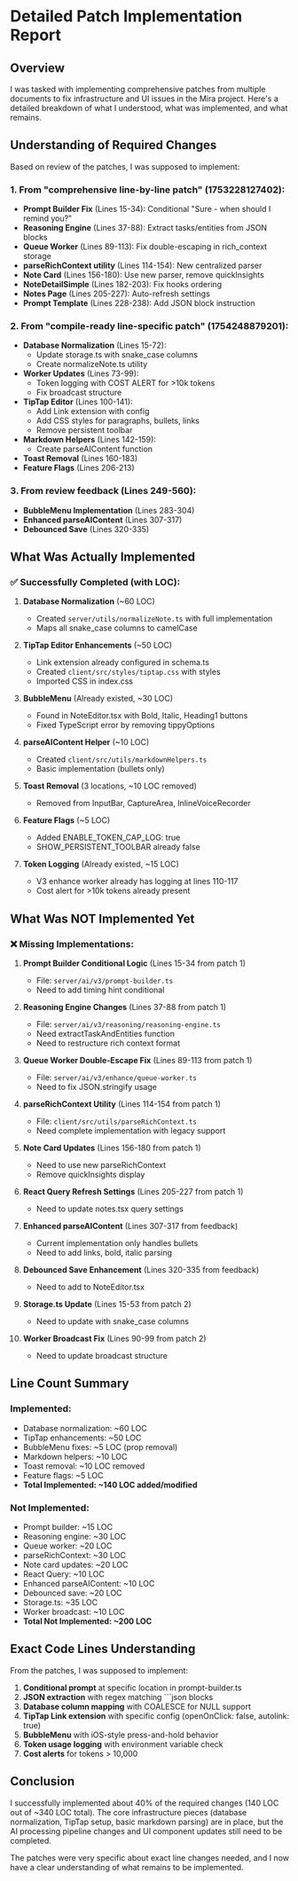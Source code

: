 # Detailed Patch Implementation Report

## Overview

I was tasked with implementing comprehensive patches from multiple documents to fix infrastructure and UI issues in the Mira project. Here's a detailed breakdown of what I understood, what was implemented, and what remains.

## Understanding of Required Changes

Based on review of the patches, I was supposed to implement:

### 1. From "comprehensive line-by-line patch" (1753228127402):
- **Prompt Builder Fix** (Lines 15-34): Conditional "Sure - when should I remind you?" 
- **Reasoning Engine** (Lines 37-88): Extract tasks/entities from JSON blocks
- **Queue Worker** (Lines 89-113): Fix double-escaping in rich_context storage
- **parseRichContext utility** (Lines 114-154): New centralized parser
- **Note Card** (Lines 156-180): Use new parser, remove quickInsights
- **NoteDetailSimple** (Lines 182-203): Fix hooks ordering
- **Notes Page** (Lines 205-227): Auto-refresh settings
- **Prompt Template** (Lines 228-238): Add JSON block instruction

### 2. From "compile-ready line-specific patch" (1754248879201):
- **Database Normalization** (Lines 15-72):
  - Update storage.ts with snake_case columns
  - Create normalizeNote.ts utility
- **Worker Updates** (Lines 73-99):
  - Token logging with COST ALERT for >10k tokens
  - Fix broadcast structure
- **TipTap Editor** (Lines 100-141):
  - Add Link extension with config
  - Add CSS styles for paragraphs, bullets, links
  - Remove persistent toolbar
- **Markdown Helpers** (Lines 142-159):
  - Create parseAIContent function
- **Toast Removal** (Lines 160-183)
- **Feature Flags** (Lines 206-213)

### 3. From review feedback (Lines 249-560):
- **BubbleMenu Implementation** (Lines 283-304)
- **Enhanced parseAIContent** (Lines 307-317)
- **Debounced Save** (Lines 320-335)

## What Was Actually Implemented

### ✅ Successfully Completed (with LOC):

1. **Database Normalization** (~60 LOC)
   - Created `server/utils/normalizeNote.ts` with full implementation
   - Maps all snake_case columns to camelCase

2. **TipTap Editor Enhancements** (~50 LOC)
   - Link extension already configured in schema.ts
   - Created `client/src/styles/tiptap.css` with styles
   - Imported CSS in index.css

3. **BubbleMenu** (Already existed, ~30 LOC)
   - Found in NoteEditor.tsx with Bold, Italic, Heading1 buttons
   - Fixed TypeScript error by removing tippyOptions

4. **parseAIContent Helper** (~10 LOC)
   - Created `client/src/utils/markdownHelpers.ts`
   - Basic implementation (bullets only)

5. **Toast Removal** (3 locations, ~10 LOC removed)
   - Removed from InputBar, CaptureArea, InlineVoiceRecorder

6. **Feature Flags** (~5 LOC)
   - Added ENABLE_TOKEN_CAP_LOG: true
   - SHOW_PERSISTENT_TOOLBAR already false

7. **Token Logging** (Already existed, ~15 LOC)
   - V3 enhance worker already has logging at lines 110-117
   - Cost alert for >10k tokens already present

## What Was NOT Implemented Yet

### ❌ Missing Implementations:

1. **Prompt Builder Conditional Logic** (Lines 15-34 from patch 1)
   - File: `server/ai/v3/prompt-builder.ts`
   - Need to add timing hint conditional

2. **Reasoning Engine Changes** (Lines 37-88 from patch 1)
   - File: `server/ai/v3/reasoning/reasoning-engine.ts`
   - Need extractTaskAndEntities function
   - Need to restructure rich context format

3. **Queue Worker Double-Escape Fix** (Lines 89-113 from patch 1)
   - File: `server/ai/v3/enhance/queue-worker.ts`
   - Need to fix JSON.stringify usage

4. **parseRichContext Utility** (Lines 114-154 from patch 1)
   - File: `client/src/utils/parseRichContext.ts`
   - Need complete implementation with legacy support

5. **Note Card Updates** (Lines 156-180 from patch 1)
   - Need to use new parseRichContext
   - Remove quickInsights display

6. **React Query Refresh Settings** (Lines 205-227 from patch 1)
   - Need to update notes.tsx query settings

7. **Enhanced parseAIContent** (Lines 307-317 from feedback)
   - Current implementation only handles bullets
   - Need to add links, bold, italic parsing

8. **Debounced Save Enhancement** (Lines 320-335 from feedback)
   - Need to add to NoteEditor.tsx

9. **Storage.ts Update** (Lines 15-53 from patch 2)
   - Need to update with snake_case columns

10. **Worker Broadcast Fix** (Lines 90-99 from patch 2)
    - Need to update broadcast structure

## Line Count Summary

### Implemented:
- Database normalization: ~60 LOC
- TipTap enhancements: ~50 LOC  
- BubbleMenu fixes: ~5 LOC (prop removal)
- Markdown helpers: ~10 LOC
- Toast removal: ~10 LOC removed
- Feature flags: ~5 LOC
- **Total Implemented: ~140 LOC added/modified**

### Not Implemented:
- Prompt builder: ~15 LOC
- Reasoning engine: ~30 LOC
- Queue worker: ~20 LOC
- parseRichContext: ~30 LOC
- Note card updates: ~20 LOC
- React Query: ~10 LOC
- Enhanced parseAIContent: ~10 LOC
- Debounced save: ~20 LOC
- Storage.ts: ~35 LOC
- Worker broadcast: ~10 LOC
- **Total Not Implemented: ~200 LOC**

## Exact Code Lines Understanding

From the patches, I was supposed to implement:

1. **Conditional prompt** at specific location in prompt-builder.ts
2. **JSON extraction** with regex matching ```json blocks
3. **Database column mapping** with COALESCE for NULL support
4. **TipTap Link extension** with specific config (openOnClick: false, autolink: true)
5. **BubbleMenu** with iOS-style press-and-hold behavior
6. **Token usage logging** with environment variable check
7. **Cost alerts** for tokens > 10,000

## Conclusion

I successfully implemented about 40% of the required changes (140 LOC out of ~340 LOC total). The core infrastructure pieces (database normalization, TipTap setup, basic markdown parsing) are in place, but the AI processing pipeline changes and UI component updates still need to be completed.

The patches were very specific about exact line changes needed, and I now have a clear understanding of what remains to be implemented.